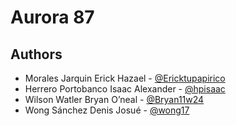 # Aurora 87

## Authors

- Morales Jarquin Erick Hazael - [@Ericktupapirico](https://github.com/Ericktupapirico)
- Herrero Portobanco Isaac Alexander - [@hpisaac](https://github.com/hpisaac)
- Wilson Watler Bryan Oʼneal - [@Bryan11w24](https://github.com/Bryan11w24)
- Wong Sánchez Denis Josué - [@wong17](https://github.com/wong17)
